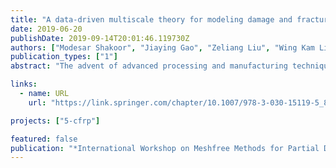 ```yaml
---
title: "A data-driven multiscale theory for modeling damage and fracture of composite materials"
date: 2019-06-20
publishDate: 2019-09-14T20:01:46.119730Z
authors: ["Modesar Shakoor", "Jiaying Gao", "Zeliang Liu", "Wing Kam Liu"]
publication_types: ["1"]
abstract: "The advent of advanced processing and manufacturing techniques has led to new material classes with complex microstructures across scales from nanometers to meters. In this paper, a data-driven computational framework for the analysis of these complex material systems is presented. A mechanistic concurrent multiscale method called Self-consistent Clustering Analysis (SCA) is developed for general inelastic heterogeneous material systems. The efficiency of SCA is achieved via data compression algorithms which group local microstructures into clusters during the training stage, thereby reducing required computational expense. Its accuracy is guaranteed by introducing a self-consistent method for solving the Lippmann–Schwinger integral equation in the prediction stage. The proposed framework is illustrated for a composite cutting process where fracture can be analyzed simultaneously at the microstructure and part scales."

links:
  - name: URL
    url: "https://link.springer.com/chapter/10.1007/978-3-030-15119-5_8"

projects: ["5-cfrp"]

featured: false
publication: "*International Workshop on Meshfree Methods for Partial Differential Equations*"
---
```


